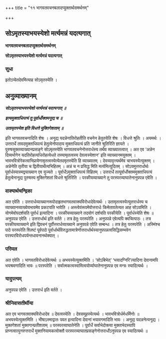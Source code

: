 +++
title = "११ भागवतवचनबलादप्युक्तार्थसमर्थनम्"

+++


## सोऽमृतस्याभयस्येशो मर्त्यमन्नं यदत्यगात्

**भागवतवचनबलादप्युक्तार्थसमर्थनम्**

**सोऽमृतस्याभयस्येशो मर्त्यमन्नं यदत्यगात्**

### **सुधा**

इतोऽप्येतदेवमित्याह सोऽमृतस्येति ।

## **अनुव्याख्यानम्**

***सोऽमृतस्याभयस्येशो मर्त्यमन्नं यदत्यगात् ॥***

***इत्यमुक्ताधिपत्यं तु पूर्वार्धोक्तमनूद्य च ॥***

***उतामृतस्येश इति विधत्ते मुक्तिगेशताम् ॥***

इति भागवतवचनादिति शेषः । अनूद्य यदन्नेनातिरोहतीति वचनेन हेतुतयेति शेषः । विधत्ते श्रुतिः । अयमर्थः । उत्तरार्धे तावदमुक्ताधिपत्यं हेतुत्वेनोपादाय मुक्ताधिपत्यं प्रति जानीते श्रुतिरिति ज्ञायते । पुरुषसूक्तव्याख्यानप्रसङ्गे सोऽमृतस्येति भागवतवचनेनोत्तरार्धस्य तथैव व्याख्यातत्वात् । अत एव ‘अन्नेन दिव्यभोगेन यदतिरोहत्यधिरोहत्येधते तस्यामृतत्वस्य देवत्वस्येशान’ इति व्याख्यानमयुक्तम् । भावभवित्रोरेकत्वाभिप्रायेणामृतत्वस्येत्येतदमृतस्येति हि व्याख्यातम् । देवव्यावृत्त्यर्थमेव चाभयस्येत्युक्तम् । अन्नेनेति तृतीया च द्वितीयार्थेत्यभिहितम् । अन्नं च न प्रसिद्ध मिति मर्त्यमित्युदितम् । सोऽयमुत्तरार्धार्थः पूर्वार्धस्यास्मद्व्याख्यान एव युज्यते । पूर्वार्धेऽमुक्ताधिपत्यं विहितम् । उत्तरार्धे तत्पूर्वार्धोक्तममुक्ताधिपत्यं हेतुत्वेनानूद्य पुरुषस्य मुक्तिगेशतां विधत्ते श्रुतिरिति । परकीयव्याख्याने तु परस्परव्याघातेनानुपपन्न एवेति ।

### **वाक्यार्थचन्द्रिका**

अत एवेति । उत्तरार्धव्याख्यानरूपोदाहृतभागवतवाक्यविरोधादेवेत्यर्थः । उतामृतत्वस्येत्युत्तरार्धस्य च व्याख्यानव्याख्येयभावमेव प्रकटयति भावेति । अस्त्वेवंरूपमेवोत्तरार्धः किमेतावतेत्यत आह सोऽयमिति । योगमेवोपदर्शयति पूर्वार्ध इत्यादिना । परकीयव्याख्याने तदयोगं दर्शयति परकीयेति । पूर्वार्धस्येति शेषः ॥ अनुपपन्न एवेति । उत्तरार्धार्थ इति वर्तते । तत्र हेतुः परस्परेति । अनुपपन्ने एवेत्यपि क्वचित्पाठः । तत्र परकीयव्याख्याने इति द्विवचनं पूर्वोत्तरार्धव्याख्याने अनुपपन्ने एवेति सम्बन्धः । तत्र हेतुः परस्परेति । अस्मिंश्च पाठे परस्परेति श्लिष्टं पूर्वपाठे पूर्वार्धार्थविरुद्धतामात्रेणोत्तरार्धार्थस्यानुपपन्नत्वसिद्धिसम्भवेन परस्परविरोधपर्यन्तधावनानर्थक्यात् ।

### **परिमल** 

अत एवेति । भागवतविरोधादेवेत्यर्थः ॥ अभयस्येत्युक्तमिति । ‘सोऽबिभेत्’ ‘भयादग्निरि’त्यादिना देवानामपि भयश्रवणादिति भावः ॥ परस्परेति । सर्वात्मकत्वस्वामित्वयोर्व्याघातेनानुपपन्न एव मन्त्रः स्यादित्यर्थः ।

### **यादुपत्यम्**

अनुपपन्न एवेति । उत्तरार्ध इति वर्तते ।

### **श्रीनिवासतीर्थीया**

अत एव भागवतवाक्यविरोधादेव ॥ देवत्वस्येति । देवसमूहस्येत्यर्थः । भावभवित्रोर्धर्मधर्मिणोः ॥ अभयस्येत्युक्तमिति । भीषाऽस्माद्वातः पवत इत्यादिना देवानां भयावगमादिति भावः । अनूद्य यदन्ननेत्यनूद्य । मुक्तगेशतां मुक्तगान्प्रतीशताम् ॥ परस्परव्याघातेनेति । पूर्वार्धे सर्वाभेदोक्त्या मुक्ताभेदस्यापि प्राप्नत्वात्पुनरुत्तरार्धे मुक्तनियामकत्वोक्तौ परस्परव्याघातप्रसङ्गेनोत्तरार्धोऽनुपपन्न एव स्यादित्यर्थः ॥

